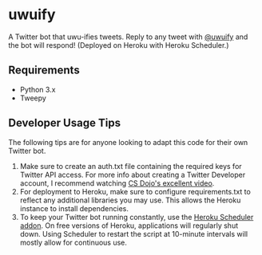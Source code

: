 # uwuify

A Twitter bot that uwu-ifies tweets. Reply to any tweet with [@uwuify](https://twitter.com/uwuify) and the bot will respond! (Deployed on Heroku with Heroku Scheduler.)

## Requirements
* Python 3.x
* Tweepy

## Developer Usage Tips
The following tips are for anyone looking to adapt this code for their own Twitter bot.

1. Make sure to create an auth.txt file containing the required keys for Twitter API access. For more info about creating a Twitter Developer account, I recommend watching [CS Dojo's excellent video](https://www.youtube.com/watch?v=W0wWwglE1Vc).
2. For deployment to Heroku, make sure to configure requirements.txt to reflect any additional libraries you may use. This allows the Heroku instance to install dependencies.
3. To keep your Twitter bot running constantly, use the [Heroku Scheduler addon](https://devcenter.heroku.com/articles/scheduler). On free versions of Heroku, applications will regularly shut down. Using Scheduler to restart the script at 10-minute intervals will mostly allow for continuous use.